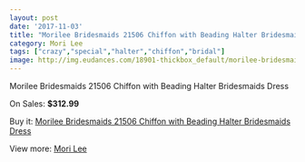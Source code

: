 ```yaml
---
layout: post
date: '2017-11-03'
title: "Morilee Bridesmaids 21506 Chiffon with Beading Halter Bridesmaids Dress"
category: Mori Lee
tags: ["crazy","special","halter","chiffon","bridal"]
image: http://img.eudances.com/18901-thickbox_default/morilee-bridesmaids-21506-chiffon-with-beading-halter-bridesmaids-dress.jpg
---
```

Morilee Bridesmaids 21506 Chiffon with Beading Halter Bridesmaids Dress

On Sales: **$312.99**
<a href="https://www.eudances.com/en/mori-lee/5618-morilee-bridesmaids-21506-chiffon-with-beading-halter-bridesmaids-dress.html"><amp-img layout="responsive" width="600" height="600" src="//img.eudances.com/18901-thickbox_default/morilee-bridesmaids-21506-chiffon-with-beading-halter-bridesmaids-dress.jpg" alt="Morilee Bridesmaids 21506 Chiffon with Beading Halter Bridesmaids Dress 0" /></a>
<a href="https://www.eudances.com/en/mori-lee/5618-morilee-bridesmaids-21506-chiffon-with-beading-halter-bridesmaids-dress.html"><amp-img layout="responsive" width="600" height="600" src="//img.eudances.com/18903-thickbox_default/morilee-bridesmaids-21506-chiffon-with-beading-halter-bridesmaids-dress.jpg" alt="Morilee Bridesmaids 21506 Chiffon with Beading Halter Bridesmaids Dress 1" /></a>
<a href="https://www.eudances.com/en/mori-lee/5618-morilee-bridesmaids-21506-chiffon-with-beading-halter-bridesmaids-dress.html"><amp-img layout="responsive" width="600" height="600" src="//img.eudances.com/18902-thickbox_default/morilee-bridesmaids-21506-chiffon-with-beading-halter-bridesmaids-dress.jpg" alt="Morilee Bridesmaids 21506 Chiffon with Beading Halter Bridesmaids Dress 2" /></a>

Buy it: [Morilee Bridesmaids 21506 Chiffon with Beading Halter Bridesmaids Dress](https://www.eudances.com/en/mori-lee/5618-morilee-bridesmaids-21506-chiffon-with-beading-halter-bridesmaids-dress.html "Morilee Bridesmaids 21506 Chiffon with Beading Halter Bridesmaids Dress")

View more: [Mori Lee](https://www.eudances.com/en/65-mori-lee "Mori Lee")